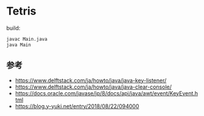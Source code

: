 # Tetris

build:

```sh
javac Main.java
java Main
```


## 参考

- https://www.delftstack.com/ja/howto/java/java-key-listener/
- https://www.delftstack.com/ja/howto/java/java-clear-console/
- https://docs.oracle.com/javase/jp/8/docs/api/java/awt/event/KeyEvent.html
- https://blog.y-yuki.net/entry/2018/08/22/094000
